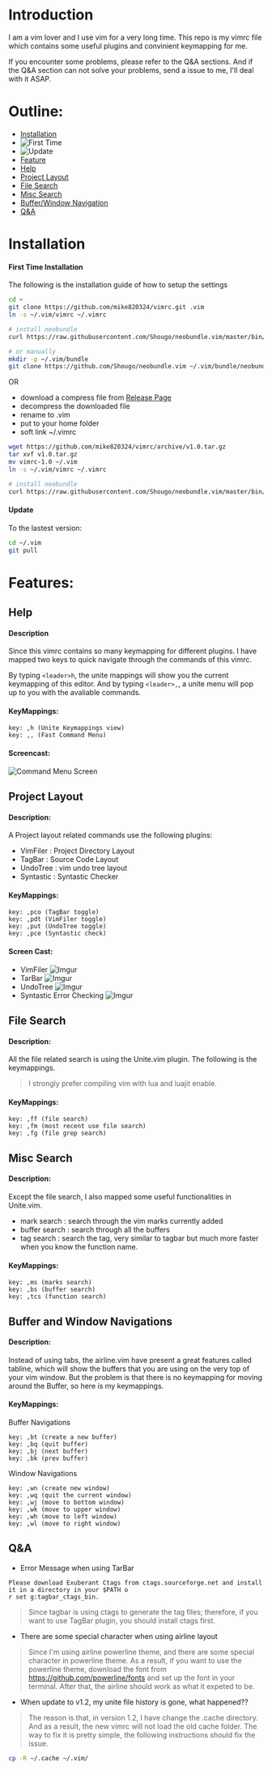# Introduction
I am a vim lover and I use vim for a very long time. This repo is my vimrc file which contains some useful plugins and convinient keymapping for me.

If you encounter some problems, please refer to the Q&A sections. And if the Q&A section can not solve your problems, send a issue to me, I'll deal with it ASAP.

# Outline:
* [Installation](#InstallSection)
 * ![First Time](#FirstTimeSection) 
 * ![Update](#UpdateSection)
* [Feature](#FeatureSection)
 * [Help](#HelpSection)
 * [Project Layout](#ProjectLayoutSection)
 * [File Search](#FileSearchSection)
 * [Misc Search](#MiscSearchSection)
 * [Buffer/Window Navigation](#NavigationSection)
* [Q&A](#QandASection)

# <a name="InstallSection"></a> Installation
#### <a name="FirstTimeInstallSection"></a> First Time Installation
The following is the installation guide of how to setup the settings
```bash
cd ~
git clone https://github.com/mike820324/vimrc.git .vim
ln -s ~/.vim/vimrc ~/.vimrc

# install neobundle
curl https://raw.githubusercontent.com/Shougo/neobundle.vim/master/bin/install.sh | sh

# or manually
mkdir -p ~/.vim/bundle
git clone https://github.com/Shougo/neobundle.vim ~/.vim/bundle/neobundle.vim
```
OR

* download a compress file from [Release Page](https://github.com/mike820324/vimrc/releases)
* decompress the downloaded file
* rename to .vim
* put to your home folder
* soft link ~/.vimrc
```bash
wget https://github.com/mike820324/vimrc/archive/v1.0.tar.gz
tar xvf v1.0.tar.gz
mv vimrc-1.0 ~/.vim
ln -s ~/.vim/vimrc ~/.vimrc

# install neobundle
curl https://raw.githubusercontent.com/Shougo/neobundle.vim/master/bin/install.sh | sh

```
#### <a name="UpdateInstallSection"></a> Update
To the lastest version:
```bash
cd ~/.vim
git pull
```

# <a name="FeatureSection"></a> Features:
## <a name="HelpSection"></a> Help 
#### Description
Since this vimrc contains so many keymapping for different plugins. 
I have mapped two keys to quick navigate through the commands of this vimrc.

By typing ```<leader>h```, the unite mappings will show you the current keymapping of this editor.
And by typing ```<leader>,```, a unite menu will pop up to you with the avaliable commands.

#### KeyMappings:
```
key: ,h (Unite Keymappings view)
key: ,, (Fast Command Menu)
```
#### Screencast:
![Command Menu Screen](http://i.imgur.com/AIvpcXU.gif)

## <a name="ProjectLayoutSection"></a> Project Layout
#### Description:
A Project layout related commands use the following plugins:
* VimFiler : Project Directory Layout
* TagBar : Source Code Layout
* UndoTree : vim undo tree layout
* Syntastic : Syntastic Checker

#### KeyMappings: 
```
key: ,pco (TagBar toggle)
key: ,pdt (VimFiler toggle)
key: ,put (UndoTree toggle)
key: ,pce (Syntastic check)
```

#### Screen Cast:
- VimFiler
![Imgur](http://i.imgur.com/BGdTYkM.png)
- TarBar
![Imgur](http://i.imgur.com/gKsXEMc.png?1)
- UndoTree
![Imgur](http://i.imgur.com/TIhiOf1.png)
- Syntastic Error Checking
![Imgur](http://i.imgur.com/OjOB7lH.png)

## <a name="FileSearchSection"></a> File Search
#### Description:
All the file related search is using the Unite.vim plugin. The following is the keymappings.
>I strongly prefer compiling vim with lua and luajit enable.

#### KeyMappings:
```
key: ,ff (file search)
key: ,fm (most recent use file search)
key: ,fg (file grep search)
```

## <a name="MiscSearchSection"></a> Misc Search
#### Description:
Except the file search, I also mapped some useful functionalities in Unite.vim.
* mark search : search through the vim marks currently added
* buffer search : search through all the buffers
* tag search : search the tag, very similar to tagbar but much more faster when you know the function name.

#### KeyMappings:
```
key: ,ms (marks search)
key: ,bs (buffer search)
key: ,tcs (function search)
```

## <a name="NavigationSection"></a> Buffer and Window Navigations
#### Description:
Instead of using tabs, the airline.vim have present a great features called tabline, 
which will show the buffers that you are using on the very top of your vim window.
But the problem is that there is no keymapping for moving around the Buffer, so here is my keymappings.

#### KeyMappings:
Buffer Navigations
```
key: ,bt (create a new buffer)
key: ,bq (quit buffer)
key: ,bj (next buffer)
key: ,bk (prev buffer)
```

Window Navigations
```
key: ,wn (create new window)
key: ,wq (quit the current window)
key: ,wj (move to bottom window)
key: ,wk (move to upper window)
key: ,wh (move to left window)
key: ,wl (move to right window)
```

## <a name="QandASection"></a> Q&A
* Error Message when using TarBar

```
Please download Exuberant Ctags from ctags.sourceforge.net and install it in a directory in your $PATH o
r set g:tagbar_ctags_bin.
```

>Since tagbar is using ctags to generate the tag files; therefore, if you want to use TagBar plugin, you should install ctags first.

* There are some special character when using airline layout

>Since I'm using airline powerline theme, and there are some special character in powerline theme. As a result, if you want to use the powerline theme, download the font from https://github.com/powerline/fonts and set up the font in your terminal. After that, the airline should work as what it expeted to be.

* When update to v1.2, my unite file history is gone, what happened??

>The reason is that, in version 1.2, I have change the .cache directory. And as a result, the new vimrc will not load the old cache folder. The way to fix it is pretty simple, the following instructions should fix the issue.

```bash
cp -R ~/.cache ~/.vim/
```

